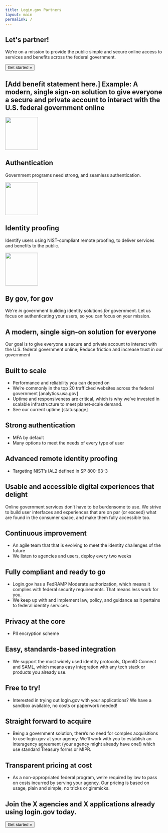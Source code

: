 ```yaml
---
title: Login.gov Partners
layout: main
permalink: /
---
```


<main id="main-content">

  <section class="usa-hero">
    <div class="grid-container">
      <div class="usa-hero__callout">
        <h1 class="usa-hero__heading">
          <span class="usa-hero__heading--alt">Let's partner!</span>
        </h1>
        <p class="usa-intro">We’re on a mission to provide the public simple and secure online access to services and benefits across the federal government.</p>
        <button class="usa-button" href="{{ site.baseurl }}/get-started">Get started »</button>
      </div>
    </div>
  </section>

  <section class="bg-primary-lightest usa-section usa-section">
    <div class="grid-container">
      <div class="usa-prose text-center">
        <h2 class="padding-y-3">[Add benefit statement here.] Example: A modern, single sign-on solution to give everyone a secure and private account to interact with the U.S. federal government online</h2>
      </div>
    </div>
  </section>

  <section class="grid-container usa-section">
    <div class="grid-row grid-gap-4">
        <div class="tablet:grid-col">
          <div class="usa-prose">
            <img alt="" src="{{ '/assets/img/comply.svg' | relative_url }}" height="104">
            <h2>Authentication</h2>
            <p class="line-height-sans-5">Government programs need strong, and seamless authentication.</p>
          </div>
        </div>
        <div class="tablet:grid-col">
          <div class="usa-prose">
            <img alt="" src="{{ '/assets/img/launch.svg' | relative_url }}" height="104">
            <h2>Identity proofing</h2>
            <p class="line-height-sans-5">Identify users using NIST-compliant remote proofing, to deliver services and benefits to the public.</p>
          </div>
        </div>
        <div class="tablet:grid-col">
          <div class="usa-prose">
            <img alt="" src="{{ '/assets/img/develop.svg' | relative_url }}" height="104">
            <h2>By gov, for gov</h2>
            <p class="line-height-sans-5">We're <i>in</i> government building identity solutions <i>for</i> government. Let us focus on authenticating your users, so you can focus on your mission.</p>
          </div>
        </div>
      </div>
  </section>

  <section class="usa-section bg-primary-lighter">
    <div class="grid-container">
      <div class="grid-row grid-gap-4">
        <div class="tablet:grid-col-6">
          <h2>A modern, single sign-on solution for everyone</h2>
          <p>Our goal is to give everyone a secure and private account to interact with the U.S. federal government online; Reduce friction and increase trust in our government</p>
        </div>
        <div class="tablet:grid-col-6">
          <h2>Built to scale</h2>
          <ul>
            <li>Performance and reliability you can depend on</li>
            <li>We’re commonly in the top 20 trafficked websites across the federal government [analytics.usa.gov]</li>
            <li>Uptime and responsiveness are critical, which is why we’ve invested in scalable infrastructure to meet planet-scale demand.</li>
            <li>See our current uptime [statuspage]</li>
          </ul>
        </div>
        <div class="tablet:grid-col-6">
          <h2>Strong authentication</h2>
          <ul>
            <li>MFA by default</li>
            <li>Many options to meet the needs of every type of user</li>
          </ul>
        </div>
        <div class="tablet:grid-col-6">
          <h2>Advanced remote identity proofing</h2>
          <ul>
            <li>Targeting NIST’s IAL2 defined in SP 800-63-3</li>
          </ul>
        </div>
        <div class="tablet:grid-col-6">
          <h2>Usable and accessible digital experiences that delight</h2>
          <p>Online government services don’t have to be burdensome to use. We strive to build user interfaces and experiences that are on par (or exceed) what are found in the consumer space, and make them fully accessible too.</p>
        </div>
        <div class="tablet:grid-col-6">
          <h2>Continuous improvement</h2>
          <ul>
            <li>An agile team that that is evolving to meet the identity challenges of the future</li>
            <li>We listen to agencies and users, deploy every two weeks</li>
          </ul>
        </div>
        <div class="tablet:grid-col-6">
          <h2>Fully compliant and ready to go</h2>
          <ul>
            <li>Login.gov has a FedRAMP Moderate authorization, which means it complies with federal security requirements. That means less work for you.</li>
            <li>We keep up with and implement law, policy, and guidance as it pertains to federal identity services.</li>
          </ul>
        </div>
        <div class="tablet:grid-col-6">
          <h2>Privacy at the core</h2>
          <ul>
            <li>PII encryption scheme</li>
          </ul>
        </div>
        <div class="tablet:grid-col-6">
          <h2>Easy, standards-based integration</h2>
          <ul>
            <li>We support the most widely used identity protocols, OpenID Connect and SAML, which means easy integration with any tech stack or products you already use.</li>
          </ul>
        </div>
        <div class="tablet:grid-col-6">
          <h2>Free to try!</h2>
          <ul>
            <li>Interested in trying out login.gov with your applications? We have a sandbox available, no costs or paperwork needed!</li>
          </ul>
        </div>
        <div class="tablet:grid-col-6">
          <h2>Straight forward to acquire</h2>
          <ul>
            <li>Being a government solution, there’s no need for complex acquisitions to use login.gov at your agency. We’ll work with you to establish an interagency agreement (your agency might already have one!) which use standard Treasury forms or MIPR.</li>
          </ul>
        </div>
        <div class="tablet:grid-col-6">
          <h2>Transparent pricing at cost</h2>
          <ul>
            <li>As a non-appropriated federal program, we’re required by law to pass on costs incurred by serving your agency. Our pricing is based on usage, plain and simple, no tricks or gimmicks.</li>
          </ul>
        </div>
      </div>
    </div>
  </section>

  <section class="grid-container usa-section text-center">
    <div class="usa-prose">
      <h2 class="padding-y-3">Join the X agencies and X applications already using login.gov today.</h2>
      <button class="usa-button usa-button--big" href="{{ site.baseurl }}/get-started">Get started »</button>
    </div>

  </section>

</main>
